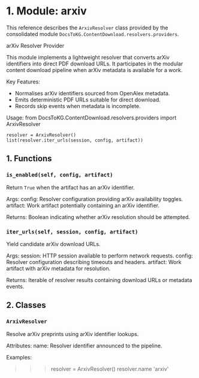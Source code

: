 # 1. Module: arxiv

This reference describes the ``ArxivResolver`` class provided by the consolidated module ``DocsToKG.ContentDownload.resolvers.providers``.

arXiv Resolver Provider

This module implements a lightweight resolver that converts arXiv identifiers
into direct PDF download URLs. It participates in the modular content download
pipeline when arXiv metadata is available for a work.

Key Features:
- Normalises arXiv identifiers sourced from OpenAlex metadata.
- Emits deterministic PDF URLs suitable for direct download.
- Records skip events when metadata is incomplete.

Usage:
    from DocsToKG.ContentDownload.resolvers.providers import ArxivResolver

    resolver = ArxivResolver()
    list(resolver.iter_urls(session, config, artifact))

## 1. Functions

### `is_enabled(self, config, artifact)`

Return ``True`` when the artifact has an arXiv identifier.

Args:
config: Resolver configuration providing arXiv availability toggles.
artifact: Work artifact potentially containing an arXiv identifier.

Returns:
Boolean indicating whether arXiv resolution should be attempted.

### `iter_urls(self, session, config, artifact)`

Yield candidate arXiv download URLs.

Args:
session: HTTP session available to perform network requests.
config: Resolver configuration describing timeouts and headers.
artifact: Work artifact with arXiv metadata for resolution.

Returns:
Iterable of resolver results containing download URLs or metadata events.

## 2. Classes

### `ArxivResolver`

Resolve arXiv preprints using arXiv identifier lookups.

Attributes:
name: Resolver identifier announced to the pipeline.

Examples:
>>> resolver = ArxivResolver()
>>> resolver.name
'arxiv'
